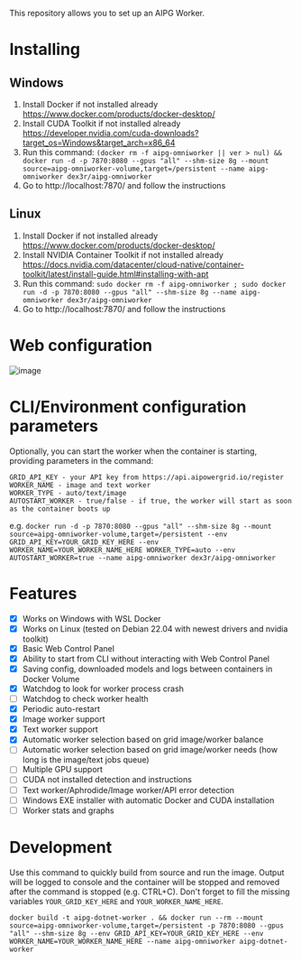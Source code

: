 This repository allows you to set up an AIPG Worker.

# Installing

## Windows

1. Install Docker if not installed already https://www.docker.com/products/docker-desktop/
2. Install CUDA Toolkit if not installed already https://developer.nvidia.com/cuda-downloads?target_os=Windows&target_arch=x86_64
1. Run this command: `(docker rm -f aipg-omniworker || ver > nul) && docker run -d -p 7870:8080 --gpus "all" --shm-size 8g --mount source=aipg-omniworker-volume,target=/persistent --name aipg-omniworker dex3r/aipg-omniworker`
1. Go to http://localhost:7870/ and follow the instructions

## Linux

1. Install Docker if not installed already https://www.docker.com/products/docker-desktop/
1. Install NVIDIA Container Toolkit if not installed already https://docs.nvidia.com/datacenter/cloud-native/container-toolkit/latest/install-guide.html#installing-with-apt
1. Run this command: `sudo docker rm -f aipg-omniworker ; sudo docker run -d -p 7870:8080 --gpus "all" --shm-size 8g --name aipg-omniworker dex3r/aipg-omniworker`
1. Go to http://localhost:7870/ and follow the instructions

# Web configuration

![image](https://github.com/user-attachments/assets/69ea8178-b394-4180-9c02-7d87391027be)

# CLI/Environment configuration parameters

Optionally, you can start the worker when the container is starting, providing parameters in the command:

```
GRID_API_KEY - your API key from https://api.aipowergrid.io/register
WORKER_NAME - image and text worker
WORKER_TYPE - auto/text/image
AUTOSTART_WORKER - true/false - if true, the worker will start as soon as the container boots up
```

e.g.
`docker run -d -p 7870:8080 --gpus "all" --shm-size 8g --mount source=aipg-omniworker-volume,target=/persistent --env GRID_API_KEY=YOUR_GRID_KEY_HERE --env WORKER_NAME=YOUR_WORKER_NAME_HERE WORKER_TYPE=auto --env AUTOSTART_WORKER=true --name aipg-omniworker dex3r/aipg-omniworker`

# Features

- [x] Works on Windows with WSL Docker
- [x] Works on Linux (tested on Debian 22.04 with newest drivers and nvidia toolkit)
- [x] Basic Web Control Panel
- [x] Ability to start from CLI without interacting with Web Control Panel
- [x] Saving config, downloaded models and logs between containers in Docker Volume
- [x] Watchdog to look for worker process crash
- [ ] Watchdog to check worker health
- [x] Periodic auto-restart
- [x] Image worker support
- [x] Text worker support
- [x] Automatic worker selection based on grid image/worker balance
- [ ] Automatic worker selection based on grid image/worker needs (how long is the image/text jobs queue)
- [ ] Multiple GPU support
- [ ] CUDA not installed detection and instructions
- [ ] Text worker/Aphrodide/Image worker/API error detection
- [ ] Windows EXE installer with automatic Docker and CUDA installation
- [ ] Worker stats and graphs

# Development

Use this command to quickly build from source and run the image. Output will be logged to console and the container will be stopped and removed after the command is stopped (e.g. CTRL+C). Don't forget to fill the missing variables `YOUR_GRID_KEY_HERE` and `YOUR_WORKER_NAME_HERE`.

```docker build -t aipg-dotnet-worker . && docker run --rm --mount source=aipg-omniworker-volume,target=/persistent -p 7870:8080 --gpus "all" --shm-size 8g --env GRID_API_KEY=YOUR_GRID_KEY_HERE --env WORKER_NAME=YOUR_WORKER_NAME_HERE --name aipg-omniworker aipg-dotnet-worker```
